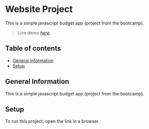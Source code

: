 # Website Project

This is a simple javascript budget app (project from the bootcamp).

> Live demo [_here_]().

## Table of contents

- [General information](#general-information)
- [Setup](#setup)

## General Information

This is a simple javascript budget app (project from the bootcamp).

## Setup

To run this project, open the link in a browser.
